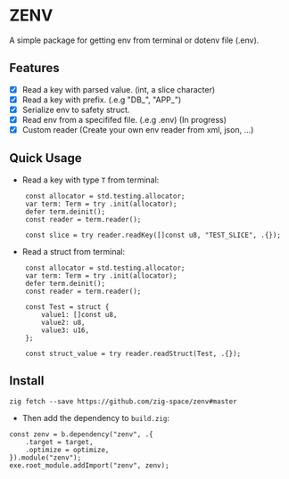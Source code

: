 # ZENV
A simple package for getting env from terminal or dotenv file (.env).

## Features
- [x] Read a key with parsed value. (int, a slice character)
- [x] Read a key with prefix. (.e.g "DB_", "APP_")
- [x] Serialize env to safety struct.
- [x] Read env from a specififed file. (.e.g .env)          (In progress)
- [x] Custom reader (Create your own env reader from xml, json, ...)

## Quick Usage
- Read a key with type `T` from terminal:
```zig
    const allocator = std.testing.allocator;
    var term: Term = try .init(allocator);
    defer term.deinit();
    const reader = term.reader();

    const slice = try reader.readKey([]const u8, "TEST_SLICE", .{});
```
- Read a struct from terminal:
```zig
    const allocator = std.testing.allocator;
    var term: Term = try .init(allocator);
    defer term.deinit();
    const reader = term.reader();

    const Test = struct {
        value1: []const u8,
        value2: u8,
        value3: u16,
    };

    const struct_value = try reader.readStruct(Test, .{});
```
## Install
```shell
zig fetch --save https://github.com/zig-space/zenv#master
```
- Then add the dependency to `build.zig`:
```zig
const zenv = b.dependency("zenv", .{
    .target = target,
    .optimize = optimize,
}).module("zenv");
exe.root_module.addImport("zenv", zenv);
```
